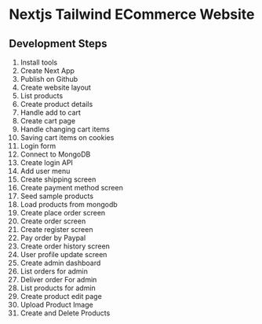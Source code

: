 # Nextjs Tailwind ECommerce Website

## Development Steps

1. Install tools
2. Create Next App
3. Publish on Github
4. Create website layout
5. List products
6. Create product details
7. Handle add to cart
8. Create cart page
9. Handle changing cart items
10. Saving cart items on cookies
11. Login form
12. Connect to MongoDB
13. Create login API
14. Add user menu
15. Create shipping screen
16. Create payment method screen
17. Seed sample products
18. Load products from mongodb
19. Create place order screen
20. Create order screen
21. Create register screen
22. Pay order by Paypal
23. Create order history screen
24. User profile update screen
25. Create admin dashboard
26. List orders for admin
27. Deliver order For admin
28. List products for admin
29. Create product edit page
30. Upload Product Image
31. Create and Delete Products